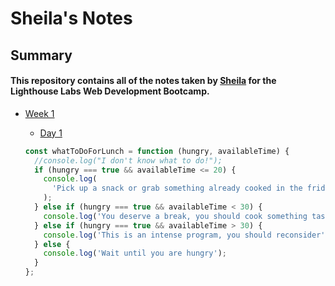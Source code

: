 # Sheila's Notes

## Summary

#### This repository contains all of the notes taken by [Sheila](https://infrotrade.netlify.app/) for the Lighthouse Labs Web Development Bootcamp.

- [Week 1](/Week_1)

  - [Day 1](/Week_1/Day_1)

  ```javascript
  const whatToDoForLunch = function (hungry, availableTime) {
    //console.log("I don't know what to do!");
    if (hungry === true && availableTime <= 20) {
      console.log(
        'Pick up a snack or grab something already cooked in the fridge'
      );
    } else if (hungry === true && availableTime < 30) {
      console.log('You deserve a break, you should cook something tasty');
    } else if (hungry === true && availableTime > 30) {
      console.log('This is an intense program, you should reconsider');
    } else {
      console.log('Wait until you are hungry');
    }
  };
  ```
